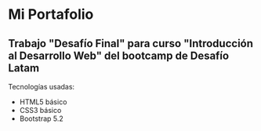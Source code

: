 # Mi Portafolio
## Trabajo "Desafío Final" para curso "Introducción al Desarrollo Web" del bootcamp de Desafío Latam

Tecnologías usadas:
- HTML5 básico
- CSS3 básico
- Bootstrap 5.2
